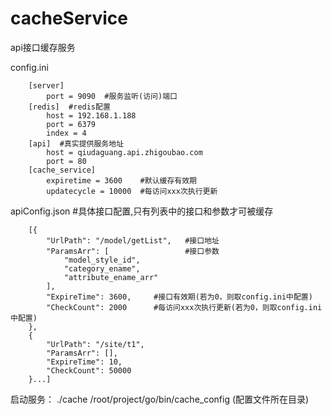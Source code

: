 # cacheService
api接口缓存服务

config.ini

		[server]
			port = 9090  #服务监听(访问)端口
		[redis]  #redis配置
			host = 192.168.1.188
			port = 6379
			index = 4
		[api]  #真实提供服务地址
			host = qiudaguang.api.zhigoubao.com
			port = 80
		[cache_service]
			expiretime = 3600    #默认缓存有效期
			updatecycle = 10000  #每访问xxx次执行更新

apiConfig.json  #具体接口配置,只有列表中的接口和参数才可被缓存

		[{
			"UrlPath": "/model/getList",   #接口地址
			"ParamsArr": [                 #接口参数
				"model_style_id",
				"category_ename",
				"attribute_ename_arr"
			],
			"ExpireTime": 3600,     #接口有效期(若为0，则取config.ini中配置)
			"CheckCount": 2000      #每访问xxx次执行更新(若为0，则取config.ini中配置)
		},
		{
			"UrlPath": "/site/t1",
			"ParamsArr": [],
			"ExpireTime": 10,
			"CheckCount": 50000
		}...]

启动服务：
	./cache /root/project/go/bin/cache_config (配置文件所在目录)
